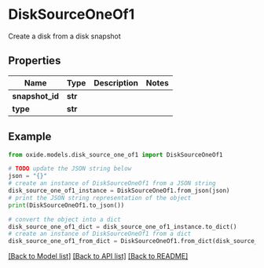 # DiskSourceOneOf1

Create a disk from a disk snapshot

## Properties

Name | Type | Description | Notes
------------ | ------------- | ------------- | -------------
**snapshot_id** | **str** |  | 
**type** | **str** |  | 

## Example

```python
from oxide.models.disk_source_one_of1 import DiskSourceOneOf1

# TODO update the JSON string below
json = "{}"
# create an instance of DiskSourceOneOf1 from a JSON string
disk_source_one_of1_instance = DiskSourceOneOf1.from_json(json)
# print the JSON string representation of the object
print(DiskSourceOneOf1.to_json())

# convert the object into a dict
disk_source_one_of1_dict = disk_source_one_of1_instance.to_dict()
# create an instance of DiskSourceOneOf1 from a dict
disk_source_one_of1_from_dict = DiskSourceOneOf1.from_dict(disk_source_one_of1_dict)
```
[[Back to Model list]](../README.md#documentation-for-models) [[Back to API list]](../README.md#documentation-for-api-endpoints) [[Back to README]](../README.md)


